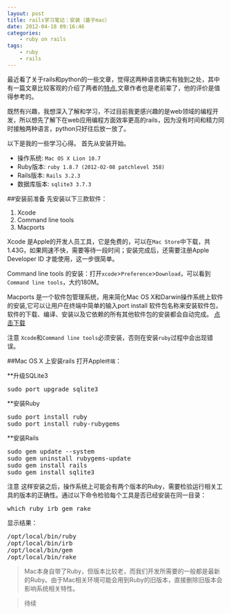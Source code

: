 ```yaml
--- 
layout: post
title: rails学习笔记：安装（基于mac）
date: 2012-04-18 09:16:46
categories:
    - ruby on rails
tags:
    - ruby
    - rails 
---
```

最近看了关于rails和python的一些文章，觉得这两种语言确实有独到之处，其中有一篇文章比较客观的介绍了两者的[特点](http://robbin.iteye.com/blog/444015),文章作者也是老前辈了，他的评价是值得参考的。

既然有兴趣，我想深入了解和学习，不过目前我更感兴趣的是web领域的编程开发，所以想先了解下在web应用编程方面效率更高的rails，因为没有时间和精力同时接触两种语言，python只好往后放一放了。

以下是我的一些学习心得。
首先从安装开始。

+ 操作系统:  `Mac OS X Lion 10.7`
+ Ruby版本:  `ruby 1.8.7 (2012-02-08 patchlevel 358)`
+ Rails版本: `Rails 3.2.3`
+ 数据库版本: `sqlite3 3.7.3`

##安装前准备
先安装以下三款软件：

1. Xcode
2. Command line tools
3. Macports

<span class="label label-info">Xcode</span> 是Apple的开发人员工具，它是免费的，可以在`Mac Store`中下载，共1.43G，如果网速不快，需要等待一段时间；安装完成后，还需要注册Apple Developer ID 才能使用，这一步很简单。

<span class="label label-info">Command line tools</span> 的安装：打开`xcode`>`Preference`>`Download`，可以看到`Command line tools`，大约180M。

<span class="label label-info">Macports</span> 是一个软件包管理系统，用来简化Mac OS X和Darwin操作系统上软件的安装,它可以让用户在终端中简单的输入port install 软件包名称来安装软件包，软件的下载、编译、安装以及它依赖的所有其他软件包的安装都会自动完成。
<a class="btn" href="http://www.macports.org/install.php">点击下载</a>

<span class="label label-important">注意</span> `Xcode`和`Command line tools`必须安装，否则在安装`ruby`过程中会出现错误。

##Mac OS X 上安装rails
打开Apple`终端`：

**升级SQLite3
<pre class="prettyprint">
sudo port upgrade sqlite3
</pre>

**安装Ruby
<pre class="prettyprint linenums">
sudo port install ruby
sudo port install ruby-rubygems
</pre>

**安装Rails
<pre class="prettyprint linenums">
sudo gem update --system
sudo gem uninstall rubygems-update
sudo gem install rails
sudo gem install sqlite3
</pre>
<span class="label label-important">注意</span> 这样安装之后，操作系统上可能会有两个版本的Ruby，需要检验运行相关工具的版本的正确性。通过以下命令检验每个工具是否已经安装在同一目录：
<pre>
which ruby irb gem rake
</pre>
显示结果：
<pre>
/opt/local/bin/ruby
/opt/local/bin/irb
/opt/local/bin/gem
/opt/local/bin/rake
</pre>

>Mac本身自带了Ruby，但版本比较老，而我们开发所需要的一般都是最新的Ruby。由于Mac相关环境可能会用到Ruby的旧版本，直接删除旧版本会影响系统相关特性。



>待续